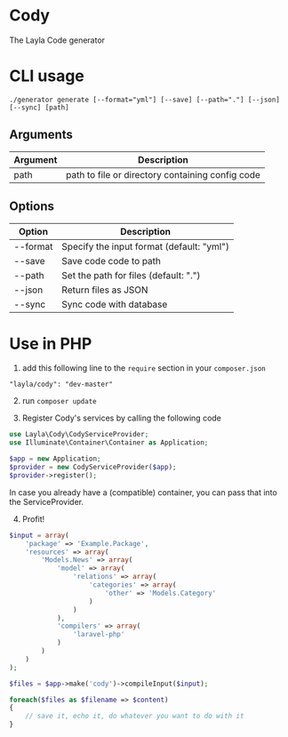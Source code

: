# Cody

The Layla Code generator


# CLI usage

`./generator generate [--format="yml"] [--save] [--path="."] [--json] [--sync] [path]`

## Arguments

Argument | Description
--- | ---
path | path to file or directory containing config code

## Options

Option | Description
--- | ---
--format | Specify the input format (default: "yml")
--save | Save code code to path
--path | Set the path for files (default: ".")
--json | Return files as JSON
--sync | Sync code with database

# Use in PHP

1) add this following line to the `require` section in your `composer.json`

`"layla/cody": "dev-master"`

2) run `composer update`

3) Register Cody's services by calling the following code
```php
use Layla\Cody\CodyServiceProvider;
use Illuminate\Container\Container as Application;

$app = new Application;
$provider = new CodyServiceProvider($app);
$provider->register();
```

In case you already have a (compatible) container, you can pass that into the ServiceProvider.

4) Profit!
```php
$input = array(
	'package' => 'Example.Package',
	'resources' => array(
		'Models.News' => array(
			'model' => array(
				'relations' => array(
					'categories' => array(
						'other' => 'Models.Category'
					)
				)
			),
			'compilers' => array(
				'laravel-php'
			)
		)
	)
);

$files = $app->make('cody')->compileInput($input);

foreach($files as $filename => $content)
{
	// save it, echo it, do whatever you want to do with it
}
```
